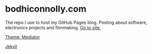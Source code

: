 bodhiconnolly.com
========

The repo I use to host my GitHub Pages blog. Posting about software, electronics projects and filmmaking. [Go to site.](http://blog.bodhiconnolly.com)

[Theme: Mediator](https://github.com/dirkfabisch/mediator)

[Jekyll](http://jekyllrb.com/)